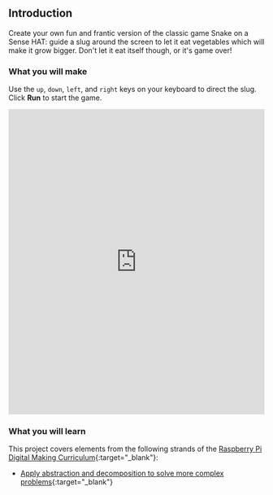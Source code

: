 ## Introduction

Create your own fun and frantic version of the classic game Snake on a Sense HAT: guide a slug around the screen to let it eat vegetables which will make it grow bigger. Don't let it eat itself though, or it's game over!

### What you will make

Use the `up`, `down`, `left`, and `right` keys on your keyboard to direct the slug. Click **Run** to start the game.

<iframe src="https://trinket.io/embed/python/b9e8a05f5b?outputOnly=true" width="100%" height="600" frameborder="0" marginwidth="0" marginheight="0" allowfullscreen></iframe>

### What you will learn

This project covers elements from the following strands of the [Raspberry Pi Digital Making Curriculum](http://rpf.io/curriculum){:target="_blank"}:

+ [Apply abstraction and decomposition to solve more complex problems](https://curriculum.raspberrypi.org/programming/developer/){:target="_blank"}
